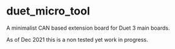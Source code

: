# duet_micro_tool

A minimalist CAN based extension board for Duet 3 main boards.

As of Dec 2021 this is a non tested yet work in progress.
